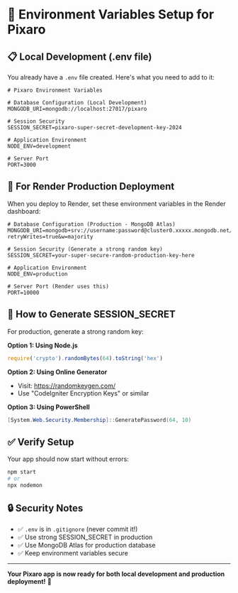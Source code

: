 # 🔧 Environment Variables Setup for Pixaro

## 📋 Local Development (.env file)

You already have a `.env` file created. Here's what you need to add to it:

```env
# Pixaro Environment Variables

# Database Configuration (Local Development)
MONGODB_URI=mongodb://localhost:27017/pixaro

# Session Security
SESSION_SECRET=pixaro-super-secret-development-key-2024

# Application Environment
NODE_ENV=development

# Server Port
PORT=3000
```

## 🚀 For Render Production Deployment

When you deploy to Render, set these environment variables in the Render dashboard:

```env
# Database Configuration (Production - MongoDB Atlas)
MONGODB_URI=mongodb+srv://username:password@cluster0.xxxxx.mongodb.net/pixaro?retryWrites=true&w=majority

# Session Security (Generate a strong random key)
SESSION_SECRET=your-super-secure-random-production-key-here

# Application Environment
NODE_ENV=production

# Server Port (Render uses this)
PORT=10000
```

## 🔑 How to Generate SESSION_SECRET

For production, generate a strong random key:

**Option 1: Using Node.js**
```javascript
require('crypto').randomBytes(64).toString('hex')
```

**Option 2: Using Online Generator**
- Visit: https://randomkeygen.com/
- Use "CodeIgniter Encryption Keys" or similar

**Option 3: Using PowerShell**
```powershell
[System.Web.Security.Membership]::GeneratePassword(64, 10)
```

## ✅ Verify Setup

Your app should now start without errors:
```bash
npm start
# or
npx nodemon
```

## 🔒 Security Notes

- ✅ `.env` is in `.gitignore` (never commit it!)
- ✅ Use strong SESSION_SECRET in production
- ✅ Use MongoDB Atlas for production database
- ✅ Keep environment variables secure

---

**Your Pixaro app is now ready for both local development and production deployment!** 🎉
